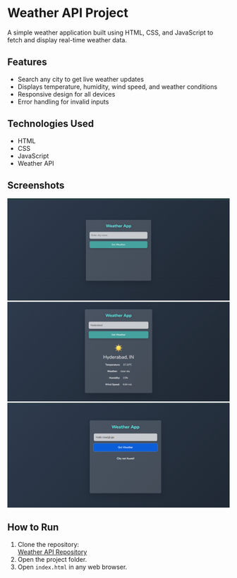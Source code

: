 # Weather API Project

A simple weather application built using HTML, CSS, and JavaScript to fetch and display real-time weather data.

## Features
- Search any city to get live weather updates  
- Displays temperature, humidity, wind speed, and weather conditions  
- Responsive design for all devices  
- Error handling for invalid inputs  

## Technologies Used
- HTML  
- CSS  
- JavaScript  
- Weather API  

## Screenshots  
![Application View](SCREENSHOTS/view.png)  
![Weather Result](SCREENSHOTS/result.png)  
![Invalid Input](SCREENSHOTS/invalid.png)  

## How to Run  
1. Clone the repository:  
   [Weather API Repository](https://github.com/JAT-SANDEEP8117/WEATHERAPI.git)  
2. Open the project folder.  
3. Open `index.html` in any web browser.  
